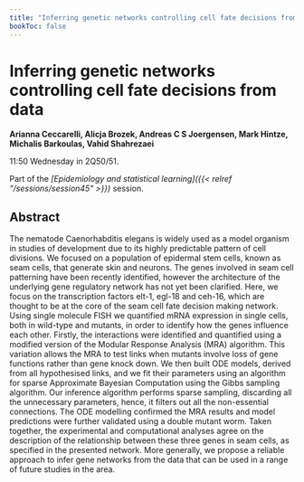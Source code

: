 ```yaml
---
title: "Inferring genetic networks controlling cell fate decisions from data"
bookToc: false
---
```


# Inferring genetic networks controlling cell fate decisions from data

**Arianna Ceccarelli, Alicja Brozek, Andreas C S Joergensen, Mark Hintze, Michalis Barkoulas, Vahid Shahrezaei**

11:50 Wednesday in 2Q50/51.

Part of the *[Epidemiology and statistical learning]({{< relref "/sessions/session45" >}})* session.

## Abstract

The nematode Caenorhabditis elegans is widely used as a model organism in studies of development due to its highly predictable pattern of cell divisions. We focused on a population of epidermal stem cells, known as seam cells, that generate skin and neurons. The genes involved in seam cell patterning have been recently identified, however the architecture of the underlying gene regulatory network has not yet been clarified. Here, we focus on the transcription factors elt-1, egl-18 and ceh-16, which are thought to be at the core of the seam cell fate decision making network. Using single molecule FISH we quantified mRNA expression in single cells, both in wild-type and mutants, in order to identify how the genes influence each other. Firstly, the interactions were identified and quantified using a modified version of the Modular Response Analysis (MRA) algorithm. This variation allows the MRA to test links when mutants involve loss of gene functions rather than gene knock down. We then built ODE models, derived from all hypothesised links, and we fit their parameters using an algorithm for sparse Approximate Bayesian Computation using the Gibbs sampling algorithm. Our inference algorithm performs sparse sampling, discarding all the unnecessary parameters, hence, it filters out all the non-essential connections. The ODE modelling confirmed the MRA results and model predictions were further validated using a double mutant worm. Taken together, the experimental and computational analyses agree on the description of the relationship between these three genes in seam cells, as specified in the presented network. More generally, we propose a reliable approach to infer gene networks from the data that can be used in a range of future studies in the area.


